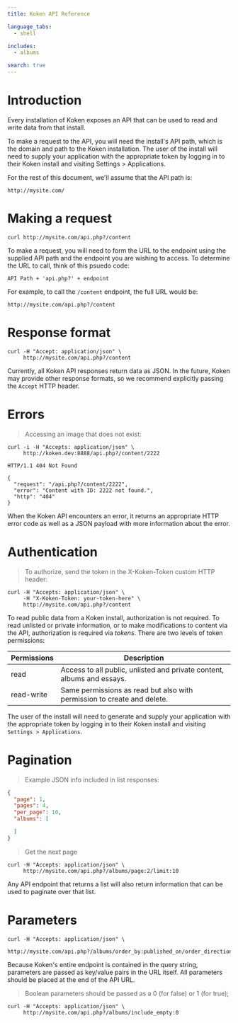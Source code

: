 ```yaml
---
title: Koken API Reference

language_tabs:
  - shell

includes:
  - albums

search: true
---
```


# Introduction

Every installation of Koken exposes an API that can be used to read and write data from that install.

To make a request to the API, you will need the install's API path, which is the domain and path to the Koken installation. The user of the install will need to supply your application with the appropriate token by logging in to their Koken install and visiting Settings > Applications.

For the rest of this document, we'll assume that the API path is:

`http://mysite.com/`

# Making a request

```shell
curl http://mysite.com/api.php?/content
```

To make a request, you will need to form the URL to the endpoint using the supplied API path and the endpoint you are wishing to access. To determine the URL to call, think of this psuedo code:

`API Path + 'api.php?' + endpoint`

For example, to call the `/content` endpoint, the full URL would be:

`http://mysite.com/api.php?/content`

# Response format

```shell
curl -H "Accept: application/json" \
     http://mysite.com/api.php?/content
```

Currently, all Koken API responses return data as JSON. In the future, Koken may provide other response formats, so we recommend explicitly passing the `Accept` HTTP header.

# Errors

> Accessing an image that does not exist:

```shell
curl -i -H "Accepts: application/json" \
     http://koken.dev:8888/api.php?/content/2222

HTTP/1.1 404 Not Found

{
  "request": "/api.php?/content/2222",
  "error": "Content with ID: 2222 not found.",
  "http": "404"
}
```

When the Koken API encounters an error, it returns an appropriate HTTP error code as well as a JSON payload with more information about the error.

# Authentication

> To authorize, send the token in the X-Koken-Token custom HTTP header:

```shell
curl -H "Accepts: application/json" \
     -H "X-Koken-Token: your-token-here" \
     http://mysite.com/api.php?/content
```

To read public data from a Koken install, authorization is not required. To read unlisted or private information, or to make modifications to content via the API, authorization is required via *tokens*. There are two levels of token permissions:

Permissions | Description
--------- | -----------
read | Access to all public, unlisted and private content, albums and essays.
read-write | Same permissions as read but also with permission to create and delete.

The user of the install will need to generate and supply your application with the appropriate token by logging in to their Koken install and visiting `Settings > Applications`.

# Pagination

> Example JSON info included in list responses:

```json
{
  "page": 1,
  "pages": 4,
  "per_page": 10,
  "albums": [

  ]
}
```
> Get the next page

```shell
curl -H "Accepts: application/json" \
     http://mysite.com/api.php?/albums/page:2/limit:10
```

Any API endpoint that returns a list will also return information that can be used to paginate over that list.

# Parameters

```shell
curl -H "Accepts: application/json" \
     http://mysite.com/api.php?/albums/order_by:published_on/order_direction:desc
```

Because Koken's entire endpoint is contained in the query string, parameters are passed as key/value pairs in the URL itself. All parameters should be placed at the end of the API URL.

> Boolean parameters should be passed as a 0 (for false) or 1 (for true);

```shell
curl -H "Accepts: application/json" \
     http://mysite.com/api.php?/albums/include_empty:0
```